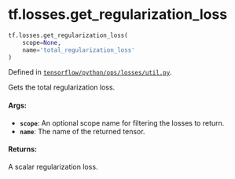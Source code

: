 <div itemscope itemtype="http://developers.google.com/ReferenceObject">
<meta itemprop="name" content="tf.losses.get_regularization_loss" />
<meta itemprop="path" content="Stable" />
</div>

# tf.losses.get_regularization_loss

``` python
tf.losses.get_regularization_loss(
    scope=None,
    name='total_regularization_loss'
)
```



Defined in [`tensorflow/python/ops/losses/util.py`](/code/stable/tensorflow/python/ops/losses/util.py).

Gets the total regularization loss.

#### Args:

* <b>`scope`</b>: An optional scope name for filtering the losses to return.
* <b>`name`</b>: The name of the returned tensor.


#### Returns:

A scalar regularization loss.